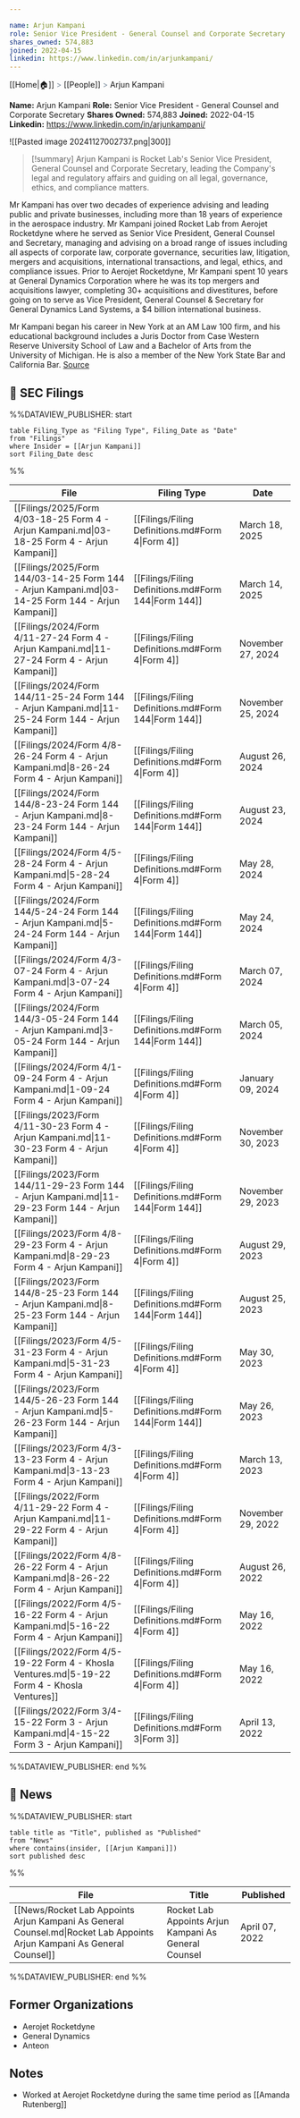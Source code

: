 ```yaml
---

name: Arjun Kampani
role: Senior Vice President - General Counsel and Corporate Secretary
shares_owned: 574,883
joined: 2022-04-15
linkedin: https://www.linkedin.com/in/arjunkampani/
---
```

[[Home|🏠]] <span style="color: LightSlateGray">></span> [[People]] <span style="color: LightSlateGray">></span> Arjun Kampani

**Name:** Arjun Kampani
**Role:** Senior Vice President - General Counsel and Corporate Secretary
**Shares Owned:** 574,883
**Joined:** 2022-04-15
**Linkedin:** https://www.linkedin.com/in/arjunkampani/

![[Pasted image 20241127002737.png|300]]

>[!summary]
Arjun Kampani is Rocket Lab's Senior Vice President, General Counsel and Corporate Secretary, leading the Company's legal and regulatory affairs and guiding on all legal, governance, ethics, and compliance matters. 
>
Mr Kampani has over two decades of experience advising and leading public and private businesses, including more than 18 years of experience in the aerospace industry. Mr Kampani joined Rocket Lab from Aerojet Rocketdyne where he served as Senior Vice President, General Counsel and Secretary, managing and advising on a broad range of issues including all aspects of corporate law, corporate governance, securities law, litigation, mergers and acquisitions, international transactions, and legal, ethics, and compliance issues. Prior to Aerojet Rocketdyne, Mr Kampani spent 10 years at General Dynamics Corporation where he was its top mergers and acquisitions lawyer, completing 30+ acquisitions and divestitures, before going on to serve as Vice President, General Counsel & Secretary for General Dynamics Land Systems, a $4 billion international business.
>
Mr Kampani began his career in New York at an AM Law 100 firm, and his educational background includes a Juris Doctor from Case Western Reserve University School of Law and a Bachelor of Arts from the University of Michigan. He is also a member of the New York State Bar and California Bar.
[Source](https://www.rocketlabusa.com/about/team/)

## 💼 SEC Filings
%%DATAVIEW_PUBLISHER: start
```
table Filing_Type as "Filing Type", Filing_Date as "Date"
from "Filings"
where Insider = [[Arjun Kampani]]
sort Filing_Date desc

```
%%

| File                                                                                              | Filing Type                                          | Date              |
| ------------------------------------------------------------------------------------------------- | ---------------------------------------------------- | ----------------- |
| [[Filings/2025/Form 4/03-18-25 Form 4 - Arjun Kampani.md\|03-18-25 Form 4 - Arjun Kampani]]       | [[Filings/Filing Definitions.md#Form 4\|Form 4]]     | March 18, 2025    |
| [[Filings/2025/Form 144/03-14-25 Form 144 - Arjun Kampani.md\|03-14-25 Form 144 - Arjun Kampani]] | [[Filings/Filing Definitions.md#Form 144\|Form 144]] | March 14, 2025    |
| [[Filings/2024/Form 4/11-27-24 Form 4 - Arjun Kampani.md\|11-27-24 Form 4 - Arjun Kampani]]       | [[Filings/Filing Definitions.md#Form 4\|Form 4]]     | November 27, 2024 |
| [[Filings/2024/Form 144/11-25-24 Form 144 - Arjun Kampani.md\|11-25-24 Form 144 - Arjun Kampani]] | [[Filings/Filing Definitions.md#Form 144\|Form 144]] | November 25, 2024 |
| [[Filings/2024/Form 4/8-26-24 Form 4 - Arjun Kampani.md\|8-26-24 Form 4 - Arjun Kampani]]         | [[Filings/Filing Definitions.md#Form 4\|Form 4]]     | August 26, 2024   |
| [[Filings/2024/Form 144/8-23-24 Form 144 - Arjun Kampani.md\|8-23-24 Form 144 - Arjun Kampani]]   | [[Filings/Filing Definitions.md#Form 144\|Form 144]] | August 23, 2024   |
| [[Filings/2024/Form 4/5-28-24 Form 4 - Arjun Kampani.md\|5-28-24 Form 4 - Arjun Kampani]]         | [[Filings/Filing Definitions.md#Form 4\|Form 4]]     | May 28, 2024      |
| [[Filings/2024/Form 144/5-24-24 Form 144 - Arjun Kampani.md\|5-24-24 Form 144 - Arjun Kampani]]   | [[Filings/Filing Definitions.md#Form 144\|Form 144]] | May 24, 2024      |
| [[Filings/2024/Form 4/3-07-24 Form 4 - Arjun Kampani.md\|3-07-24 Form 4 - Arjun Kampani]]         | [[Filings/Filing Definitions.md#Form 4\|Form 4]]     | March 07, 2024    |
| [[Filings/2024/Form 144/3-05-24 Form 144 - Arjun Kampani.md\|3-05-24 Form 144 - Arjun Kampani]]   | [[Filings/Filing Definitions.md#Form 144\|Form 144]] | March 05, 2024    |
| [[Filings/2024/Form 4/1-09-24 Form 4 - Arjun Kampani.md\|1-09-24 Form 4 - Arjun Kampani]]         | [[Filings/Filing Definitions.md#Form 4\|Form 4]]     | January 09, 2024  |
| [[Filings/2023/Form 4/11-30-23 Form 4 - Arjun Kampani.md\|11-30-23 Form 4 - Arjun Kampani]]       | [[Filings/Filing Definitions.md#Form 4\|Form 4]]     | November 30, 2023 |
| [[Filings/2023/Form 144/11-29-23 Form 144 - Arjun Kampani.md\|11-29-23 Form 144 - Arjun Kampani]] | [[Filings/Filing Definitions.md#Form 144\|Form 144]] | November 29, 2023 |
| [[Filings/2023/Form 4/8-29-23 Form 4 - Arjun Kampani.md\|8-29-23 Form 4 - Arjun Kampani]]         | [[Filings/Filing Definitions.md#Form 4\|Form 4]]     | August 29, 2023   |
| [[Filings/2023/Form 144/8-25-23 Form 144 - Arjun Kampani.md\|8-25-23 Form 144 - Arjun Kampani]]   | [[Filings/Filing Definitions.md#Form 144\|Form 144]] | August 25, 2023   |
| [[Filings/2023/Form 4/5-31-23 Form 4 - Arjun Kampani.md\|5-31-23 Form 4 - Arjun Kampani]]         | [[Filings/Filing Definitions.md#Form 4\|Form 4]]     | May 30, 2023      |
| [[Filings/2023/Form 144/5-26-23 Form 144 - Arjun Kampani.md\|5-26-23 Form 144 - Arjun Kampani]]   | [[Filings/Filing Definitions.md#Form 144\|Form 144]] | May 26, 2023      |
| [[Filings/2023/Form 4/3-13-23 Form 4 - Arjun Kampani.md\|3-13-23 Form 4 - Arjun Kampani]]         | [[Filings/Filing Definitions.md#Form 4\|Form 4]]     | March 13, 2023    |
| [[Filings/2022/Form 4/11-29-22 Form 4 - Arjun Kampani.md\|11-29-22 Form 4 - Arjun Kampani]]       | [[Filings/Filing Definitions.md#Form 4\|Form 4]]     | November 29, 2022 |
| [[Filings/2022/Form 4/8-26-22 Form 4 - Arjun Kampani.md\|8-26-22 Form 4 - Arjun Kampani]]         | [[Filings/Filing Definitions.md#Form 4\|Form 4]]     | August 26, 2022   |
| [[Filings/2022/Form 4/5-16-22 Form 4 - Arjun Kampani.md\|5-16-22 Form 4 - Arjun Kampani]]         | [[Filings/Filing Definitions.md#Form 4\|Form 4]]     | May 16, 2022      |
| [[Filings/2022/Form 4/5-19-22 Form 4 - Khosla Ventures.md\|5-19-22 Form 4 - Khosla Ventures]]     | [[Filings/Filing Definitions.md#Form 4\|Form 4]]     | May 16, 2022      |
| [[Filings/2022/Form 3/4-15-22 Form 3 - Arjun Kampani.md\|4-15-22 Form 3 - Arjun Kampani]]         | [[Filings/Filing Definitions.md#Form 3\|Form 3]]     | April 13, 2022    |

%%DATAVIEW_PUBLISHER: end %%

## 📰 News
%%DATAVIEW_PUBLISHER: start
```
table title as "Title", published as "Published"
from "News"
where contains(insider, [[Arjun Kampani]])
sort published desc
```
%%

| File                                                                                                                   | Title                                                 | Published      |
| ---------------------------------------------------------------------------------------------------------------------- | ----------------------------------------------------- | -------------- |
| [[News/Rocket Lab Appoints Arjun Kampani As General Counsel.md\|Rocket Lab Appoints Arjun Kampani As General Counsel]] | Rocket Lab Appoints Arjun Kampani As General Counsel  | April 07, 2022 |

%%DATAVIEW_PUBLISHER: end %%

## Former Organizations

-  Aerojet Rocketdyne
-  General Dynamics
-  Anteon


## Notes

- Worked at Aerojet Rocketdyne during the same time period as [[Amanda Rutenberg]]